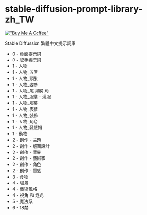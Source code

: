 # stable-diffusion-prompt-library-zh_TW

[!["Buy Me A Coffee"](https://www.buymeacoffee.com/assets/img/custom_images/orange_img.png)](https://www.buymeacoffee.com/n714mc)

Stable Diffussion 繁體中文提示詞庫

- 0 - 負面提示詞
- 0 - 起手提示詞
- 1 - 人物
- 1 - 人物_五官
- 1 - 人物_頭髮
- 1 - 人物_姿勢
- 1 - 人物_尾 翅膀 角
- 1 - 人物_服裝 - 漢服
- 1 - 人物_服裝
- 1 - 人物_表情
- 1 - 人物_裝飾
- 1 - 人物_角色
- 1 - 人物_鞋襪帽
- 1 - 動物
- 2 - 創作 - 主題
- 2 - 創作 - 版圖設計
- 2 - 創作 - 背景
- 2 - 創作 - 藝術家
- 2 - 創作 - 角色
- 2 - 創作 - 質感
- 3 - 食物
- 4 - 場景
- 4 - 藝術風格
- 4 - 視角 和 燈光
- 5 - 魔法系
- 6 - 18禁
